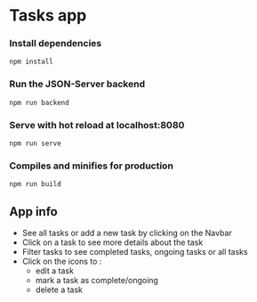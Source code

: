 # Tasks app

### Install dependencies

```
npm install
```

### Run the JSON-Server backend

```
npm run backend
```

### Serve with hot reload at localhost:8080

```
npm run serve
```

### Compiles and minifies for production

```
npm run build
```

## App info

- See all tasks or add a new task by clicking on the Navbar
- Click on a task to see more details about the task
- Filter tasks to see completed tasks, ongoing tasks or all tasks
- Click on the icons to :
  - edit a task
  - mark a task as complete/ongoing
  - delete a task
